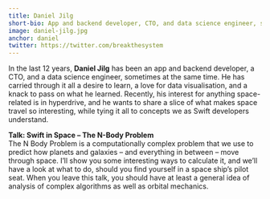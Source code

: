 ```yaml
---
title: Daniel Jilg
short-bio: App and backend developer, CTO, and data science engineer, sometimes at the same time.
image: daniel-jilg.jpg
anchor: daniel
twitter: https://twitter.com/breakthesystem
---
```


In the last 12 years, **Daniel Jilg** has been an app and backend developer, a CTO, and a data science engineer, sometimes at the same time. He has carried through it all a desire to learn, a love for data visualisation, and a knack to pass on what he learned. Recently, his interest for anything space-related is in hyperdrive, and he wants to share a slice of what makes space travel so interesting, while tying it all to concepts we as Swift developers understand.

**Talk: Swift in Space – The N-Body Problem**  
The N Body Problem is a computationally complex problem that we use to predict how planets and galaxies – and everything in between – move through space. I’ll show you some interesting ways to calculate it, and we’ll have a look at what to do, should you find yourself in a space ship’s pilot seat. When you leave this talk, you should have at least a general idea of analysis of complex algorithms as well as orbital mechanics.
